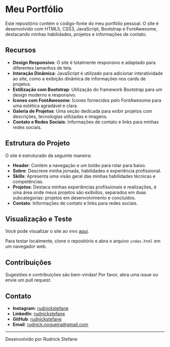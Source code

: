 # Meu Portfólio

Este repositório contém o código-fonte do meu portfólio pessoal. O site é desenvolvido com HTML5, CSS3, JavaScript, Bootstrap e FontAwesome, destacando minhas habilidades, projetos e informações de contato.

## Recursos

- **Design Responsivo**: O site é totalmente responsivo e adaptado para diferentes tamanhos de tela.
- **Interação Dinâmica**: JavaScript é utilizado para adicionar interatividade ao site, como a exibição dinâmica de informações nos cards de projetos.
- **Estilização com Bootstrap**: Utilização do framework Bootstrap para um design moderno e responsivo.
- **Ícones com FontAwesome**: Ícones fornecidos pelo FontAwesome para uma estética agradável e clara.
- **Galeria de Projetos**: Uma seção dedicada para exibir projetos com descrições, tecnologias utilizadas e imagens.
- **Contato e Redes Sociais**: Informações de contato e links para minhas redes sociais.

## Estrutura do Projeto

O site é estruturado da seguinte maneira:

- **Header**: Contém a navegação e um botão para rolar para baixo.
- **Sobre**: Descreve minha jornada, habilidades e experiência profissional.
- **Skills**: Apresenta uma visão geral das minhas habilidades técnicas e competências.
- **Projetos**: Destaca minhas experiências profissionais e realizações, é uma área onde meus projetos são exibidos, separados em duas subcategorias: projetos em desenvolvimento e concluídos.
- **Contato**: Informações de contato e links para redes sociais.

## Visualização e Teste

Você pode visualizar o site ao vivo [aqui](https://rudnickstefane.github.io).

Para testar localmente, clone o repositório e abra o arquivo `index.html` em um navegador web.

## Contribuições

Sugestões e contribuições são bem-vindas! Por favor, abra uma issue ou envie um pull request.

## Contato

- **Instagram**: [rudnickstefane](https://instagram.com/rudnickstefane)
- **LinkedIn**: [rudnickstefane](https://linkedin.com/in/rudnickstefane)
- **GitHub**: [rudnickstefane](https://github.com/rudnickstefane)
- **Email**: [rudnick.nogueira@gmail.com](mailto:rudnick.nogueira@gmail.com)

---

Desenvolvido por Rudnick Stefane
